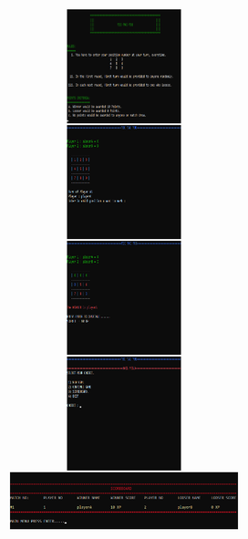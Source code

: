 <div align="center">
  <a href="https://github.com/maaz-siddiqui/TicTacToe">
    <img src="images/Menu.png" alt="Logo" width="200" height="200">
  </a>
</div>
<div align="center">
  <a href="https://github.com/maaz-siddiqui/TicTacToe">
    <img src="images/Board.png" alt="Logo" width="200" height="200">
  </a>
</div>
<div align="center">
  <a href="https://github.com/maaz-siddiqui/TicTacToe">
    <img src="images/Board2.png" alt="Logo" width="200" height="200">
  </a>
</div>
<div align="center">
  <a href="https://github.com/maaz-siddiqui/TicTacToe">
    <img src="images/Main.png" alt="Logo" width="200" height="200">
  </a>
</div>
<div align="center">
  <a href="https://github.com/maaz-siddiqui/TicTacToe">
    <img src="images/Scoreboard.png" alt="Logo" width="400" height="100">
  </a>
</div>
